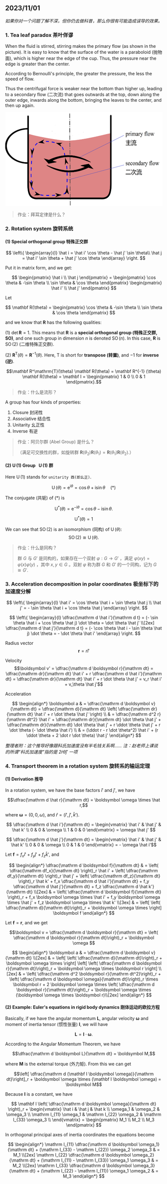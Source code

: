 ## 2023/11/01

*如果你对一个问题了解不深，但你仍去做科普，那么你很有可能造成误导的效果。*

### 1. Tea leaf paradox 茶叶佯谬

When the fluid is stirred, stirring makes the primary flow (as shown in the picture). It is easy to know that the surface of the water is a paraboloid (抛物面), which is higher near the edge of the cup. Thus, the pressure near the edge is greater than the center.

According to Bernoulli's principle, the greater the pressure, the less the speed of flow.

Thus the centrifugal force is weaker near the bottom than higher up, leading to a secondary flow (二次流) that goes outwards at the top, down along the outer edge, inwards along the bottom, bringing the leaves to the center, and then up again.

<img alt="Primary flow and secondary flow in the tea leaf paradox" src="../assets/Tea_leaf_paradox.png" height=300>

> 作业：拜耳定律是什么？


### 2. Rotation system 旋转系统

#### (1) Special orthogonal group 特殊正交群

$$
\left\{
\begin{array}{l}
\hat i = \hat i' \cos \theta - \hat j' \sin \theta\\
\hat j = \hat i' \sin \theta + \hat j' \cos \theta
\end{array}
\right.
$$

Put it in matrix form, and we get:

$$
\begin{pmatrix}
\hat i \\
\hat j
\end{pmatrix} =
\begin{pmatrix}
\cos \theta & -\sin \theta \\
\sin \theta & \cos \theta
\end{pmatrix}
\begin{pmatrix}
\hat i' \\
\hat j'
\end{pmatrix}
$$

Let 

$$
\mathbf R(\theta) = 
\begin{pmatrix}
\cos \theta & -\sin \theta \\
\sin \theta & \cos \theta
\end{pmatrix}
$$

and we know that $\mathbf R$ has the following qualities:

(1) $\det \mathbf R = 1.$ This means that $\mathbf R$ is a **special orthogonal group (特殊正交群, SO)**, and one such group in dimension $n$ is denoted $\operatorname{SO}(n)$. In this case, $\mathbf R$ is $\operatorname{SO}(2)$ (二维特殊正交群).

(2) $\mathbf R^\mathrm{T}(\theta) = \mathbf R^{-1} (\theta).$ Here, $\mathrm T$ is short for **transpose (转置)**, and $-1$ for **inverse (逆)**.

$$\mathbf R^\mathrm{T}(\theta) \mathbf R(\theta) = \mathbf R^{-1} (\theta) \mathbf R(\theta) = \mathbf I = \begin{pmatrix}
1 & 0 \\
0 & 1
\end{pmatrix}.$$

> 作业：什么是流形？

A group has four kinds of properties:

  1. Closure 封闭性
  2. Associative 结合性
  3. Unitarity 幺正性
  4. Inverse 有逆


> 作业：阿贝尔群 (Abel Group) 是什么？
>
> （满足可交换性的群，如旋转群 $\mathbf R(\theta_2) \mathbf R(\theta_1) = \mathbf R(\theta_1) \mathbf R(\theta_2).$）

#### (2) $\operatorname U(1)$ Group &nbsp; $\operatorname U(1)$ 群

Here $\operatorname U(1)$ stands for `unitarity 酉(即幺正)`.

$$\operatorname U(\theta) = \mathrm e^{\mathrm i \theta} = \cos \theta + \mathrm i \sin \theta \quad (*)$$

The conjugate (共轭) of $(*)$ is 

$$\operatorname U^*(\theta) = \mathrm e^{- \mathrm i \theta} = \cos \theta - \mathrm i \sin \theta.$$

$$\operatorname U^*(\theta)  = 1$$

We can see that $\operatorname{SO}(2)$ is an isomorphism (同构) of $\operatorname U(\theta)$: $$\operatorname{SO}(2) \cong \operatorname U(\theta).$$

> 作业：什么是同构？
>
> 群 $G$ 与 $G'$ 是同构的，如果存在一个双射 $\varphi: G \to G'$ ，满足 $\varphi(xy) = \varphi(x)\varphi(y)$ ，其中 $x, y \in G$ 。双射 $\varphi$ 称为群 $G$ 和 $G'$ 的一个同构，记为 $G \cong G'.$

### 3. Acceleration decomposition in polar coordinates 极坐标下的加速度分解

$$
\left\{
\begin{array}{l}
\hat i' = \cos \theta \hat i + \sin \theta \hat j \\
\hat j' = - \sin \theta \hat i + \cos \theta \hat j
\end{array}
\right.
$$

$$
\left\{
\begin{array}{l}
\dfrac{\mathrm d \hat i'}{\mathrm d t} = (- \sin \theta \hat i + \cos \theta \hat j) \dot \theta = \dot \theta \hat j' \\[2ex]
\dfrac{\mathrm d \hat j'}{\mathrm d t} = (- \cos \theta \hat i - \sin \theta \hat j) \dot \theta = - \dot \theta \hat i'
\end{array}
\right.
$$

Radius vector $$\boldsymbol r = r \hat i'$$

Velocity $$\boldsymbol v' = \dfrac{\mathrm d \boldsymbol r}{\mathrm dt} = \dfrac{\mathrm dr}{\mathrm dt} \hat i' + r \dfrac{\mathrm d \hat i'}{\mathrm dt} = \dfrac{\mathrm dr}{\mathrm dt} \hat i' + r \dot \theta \hat j' = v_r \hat i' + v_\theta \hat j'$$

Acceleration 

$$
\begin{align*}
\boldsymbol a & = \dfrac{\mathrm d \boldsymbol v}{\mathrm dt} = \dfrac{\mathrm d}{\mathrm dt} \left( \dfrac{\mathrm dr}{\mathrm dt} \hat i' + r \dot \theta \hat j' \right) \\
& = \dfrac{\mathrm d^2 r}{\mathrm dt^2} \hat i' + \dfrac{\mathrm dr}{\mathrm dt} \dot \theta \hat j' + \dfrac{\mathrm dr}{\mathrm dt} \dot \theta \hat j' +  r \ddot \theta \hat j' +  r \dot \theta (- \dot \theta \hat i') \\
& = (\ddot r - r \dot \theta^2) \hat i' + (r \ddot  \theta + 2 \dot r \dot \theta) \hat j'
\end{align*}
$$

*整理者附：这个推导好像跟科氏加速度没有半毛钱关系啊……*
*注：赵老师上课说的所谓“科氏加速度”指的是 $2 \dot r \dot \theta \hat j'$ 一项*

### 4. Transport theorem in a rotation system 旋转系的输运定理

#### (1) Derivation 推导

In a rotation system, we have the base factors $\hat i'$ and $\hat j'$, we have 

$$\dfrac{\mathrm d \hat r}{\mathrm dt} = \boldsymbol \omega \times \hat r,$$

where $\boldsymbol \omega = (0, 0, \omega),$ and $\hat r = (\hat i', \hat j', \hat k')$.

$$
\dfrac{\mathrm d \hat i'}{\mathrm dt} = 
\begin{vmatrix}
\hat i' & \hat j' & \hat k' \\
0 & 0 & \omega \\
1 & 0 & 0
\end{vmatrix}
= \omega \hat j'
$$

$$
\dfrac{\mathrm d \hat j'}{\mathrm dt} = \begin{vmatrix}
\hat i' & \hat j' & \hat k' \\
0 & 0 & \omega \\
0 & 1 & 0
\end{vmatrix}
= - \omega \hat i'$$

Let $\boldsymbol f = f_x \hat i' + f_y \hat j' + f_z \hat k'$, and

$$
\begin{align*}
\dfrac{\mathrm d \boldsymbol f}{\mathrm dt} & = \left( \dfrac{\mathrm df_x}{\mathrm dt} \right)_r \hat i' + \left( \dfrac{\mathrm df_y}{\mathrm dt} \right)_r \hat j' + \left( \dfrac{\mathrm df_z}{\mathrm dt} \right)_r \hat k' + f_x \dfrac{\mathrm d \hat i'}{\mathrm dt} + f_y \dfrac{\mathrm d \hat j'}{\mathrm dt} + f_z \dfrac{\mathrm d \hat k'}{\mathrm dt} \\[2ex]
& = \left( \dfrac{\mathrm d \boldsymbol f}{\mathrm dt} \right)_r + f_x \boldsymbol \omega \times \hat i' + f_y \boldsymbol \omega \times \hat j' + f_z \boldsymbol \omega \times \hat k' \\[3ex]
& = \left[ \left( \dfrac{\mathrm d}{\mathrm dt}\right)_r + \boldsymbol \omega \times \right] \boldsymbol f
\end{align*}
$$

Let $\boldsymbol f = \boldsymbol r$, and we get

$$\boldsymbol v = \dfrac{\mathrm d \boldsymbol r}{\mathrm dt} = \left( \dfrac{\mathrm d \boldsymbol r}{\mathrm dt}\right)_r + \boldsymbol \omega $$

$$
\begin{align*}
\boldsymbol a & = \dfrac{\mathrm d \boldsymbol v}{\mathrm dt} \\[2ex]
& = \left[ \left( \dfrac{\mathrm d}{\mathrm dt}\right)_r + \boldsymbol \omega \times \right] \left[ \left( \dfrac{\mathrm d \boldsymbol r}{\mathrm dt}\right)_r + \boldsymbol \omega \times \boldsymbol r \right] \\[2ex]
& = \left( \dfrac{\mathrm d^2 \boldsymbol r}{\mathrm dt^2}\right)_r + \left( \dfrac{\mathrm d \boldsymbol \omega}{\mathrm dt}\right)_r \times \boldsymbol r + 2 \boldsymbol \omega \times \left( \dfrac{\mathrm d \boldsymbol r}{\mathrm dt}\right)_r + \boldsymbol \omega \times (\boldsymbol \omega \times \boldsymbol r)\\[2ex]
\end{align*}
$$

#### (2) Example: Euler's equations in rigid body dynamics 刚体运动的欧拉方程

Basically, if we have the angular momentum  $\boldsymbol L$, angular velocity $\boldsymbol \omega$ and moment of inertia tensor (惯性张量) $\mathbf I$, we will have

$$\boldsymbol L = \mathbf I \cdot \boldsymbol \omega.$$

According to the Angular Momentum Theorem, we have

$$\dfrac{\mathrm d \boldsymbol L}{\mathrm dt} = \boldsymbol M,$$

where $\boldsymbol M$ is the external torque (外力矩). From this we can get

$$\left[ \dfrac{\mathrm d (\mathbf I \boldsymbol \omega)}{\mathrm dt}\right]_r + \boldsymbol \omega \times (\mathbf I \boldsymbol \omega) = \boldsymbol M$$

Because $\mathbf I$ is a constant, we have

$$
\mathbf I \left( \dfrac{\mathrm d \boldsymbol \omega}{\mathrm dt} \right)_r + 
\begin{vmatrix}
\hat i & \hat j & \hat k \\
\omega_1 & \omega_2 & \omega_3 \\
\mathrm I_{11} \omega_1 & \mathrm I_{22} \omega_2 & \mathrm I_{33} \omega_3 \\
\end{vmatrix} =
\begin{pmatrix}
M_1 \\ M_2 \\ M_3
\end{pmatrix}
$$

In orthogonal principal axes of inertia coordinates the equations become

$$
\begin{align*}
\mathrm I_{11} \dfrac{\mathrm d \boldsymbol \omega_1}{\mathrm dt} + (\mathrm I_{33} - \mathrm I_{22}) \omega_2 \omega_3 & = M_1 \\[2ex]
\mathrm I_{22} \dfrac{\mathrm d \boldsymbol \omega_2}{\mathrm dt} + (\mathrm I_{11} - \mathrm I_{33}) \omega_1 \omega_3 & = M_2 \\[2ex]
\mathrm I_{33} \dfrac{\mathrm d \boldsymbol \omega_3}{\mathrm dt} + (\mathrm I_{22} - \mathrm I_{11}) \omega_1 \omega_2 & = M_3
\end{align*}
$$
